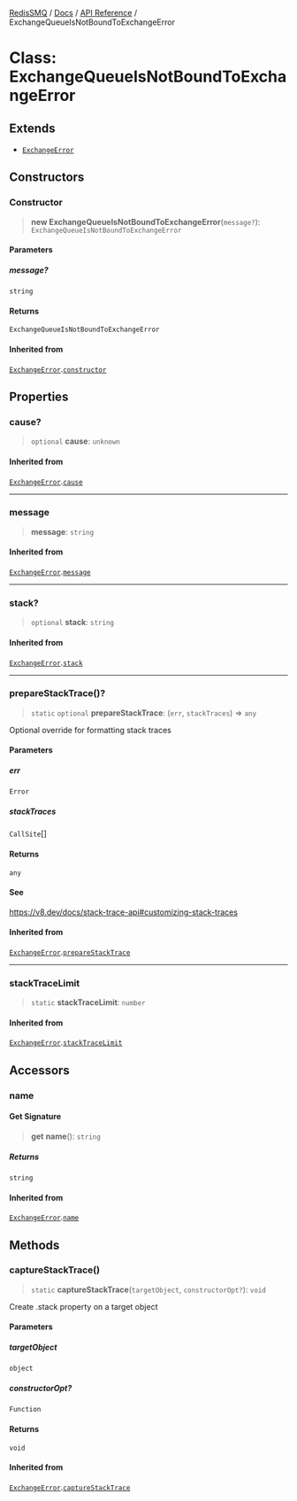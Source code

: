 [RedisSMQ](../../../README.md) / [Docs](../../README.md) / [API Reference](../README.md) / ExchangeQueueIsNotBoundToExchangeError

# Class: ExchangeQueueIsNotBoundToExchangeError

## Extends

- [`ExchangeError`](ExchangeError.md)

## Constructors

### Constructor

> **new ExchangeQueueIsNotBoundToExchangeError**(`message?`): `ExchangeQueueIsNotBoundToExchangeError`

#### Parameters

##### message?

`string`

#### Returns

`ExchangeQueueIsNotBoundToExchangeError`

#### Inherited from

[`ExchangeError`](ExchangeError.md).[`constructor`](ExchangeError.md#constructor)

## Properties

### cause?

> `optional` **cause**: `unknown`

#### Inherited from

[`ExchangeError`](ExchangeError.md).[`cause`](ExchangeError.md#cause)

***

### message

> **message**: `string`

#### Inherited from

[`ExchangeError`](ExchangeError.md).[`message`](ExchangeError.md#message)

***

### stack?

> `optional` **stack**: `string`

#### Inherited from

[`ExchangeError`](ExchangeError.md).[`stack`](ExchangeError.md#stack)

***

### prepareStackTrace()?

> `static` `optional` **prepareStackTrace**: (`err`, `stackTraces`) => `any`

Optional override for formatting stack traces

#### Parameters

##### err

`Error`

##### stackTraces

`CallSite`[]

#### Returns

`any`

#### See

https://v8.dev/docs/stack-trace-api#customizing-stack-traces

#### Inherited from

[`ExchangeError`](ExchangeError.md).[`prepareStackTrace`](ExchangeError.md#preparestacktrace)

***

### stackTraceLimit

> `static` **stackTraceLimit**: `number`

#### Inherited from

[`ExchangeError`](ExchangeError.md).[`stackTraceLimit`](ExchangeError.md#stacktracelimit)

## Accessors

### name

#### Get Signature

> **get** **name**(): `string`

##### Returns

`string`

#### Inherited from

[`ExchangeError`](ExchangeError.md).[`name`](ExchangeError.md#name)

## Methods

### captureStackTrace()

> `static` **captureStackTrace**(`targetObject`, `constructorOpt?`): `void`

Create .stack property on a target object

#### Parameters

##### targetObject

`object`

##### constructorOpt?

`Function`

#### Returns

`void`

#### Inherited from

[`ExchangeError`](ExchangeError.md).[`captureStackTrace`](ExchangeError.md#capturestacktrace)
